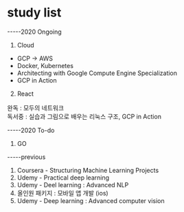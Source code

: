 # study list


-----2020 Ongoing
1. Cloud 
  - GCP -> AWS
  - Docker, Kubernetes
  - Architecting with Google Compute Engine Specialization
  - GCP in Action 
2. React



완독 : 모두의 네트워크  
독서중 : 실습과 그림으로 배우는 리눅스 구조, GCP in Action

-----2020 To-do

1. GO



-----previous
1. Coursera - Structuring Machine Learning Projects
2. Udemy - Practical deep learning
3. Udemy - Deel learning : Advanced NLP
4. 올인원 패키지 : 모바일 앱 개발 (ios)
5. Udemy - Deep learning : Advanced computer vision

